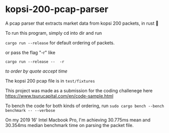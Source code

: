 # kopsi-200-pcap-parser
A pcap parser that extracts market data from kopsi 200 packets, in rust 🦀

To run this program, simply cd into dir and run

`cargo run --release` for default ordering of packets.

or pass the flag "-r" like

`cargo run --release --  -r`

_to order by quote accept time_

The kopsi 200 pcap file is in `test/fixtures`

This project was made as a submission for the coding challenege here https://www.tsurucapital.com/en/code-sample.html

To bench the code for both kinds of ordering, run
`sudo cargo bench --bench benchmark -- --verbose`

On my 2019 16' Intel Macbook Pro, I'm achieving 30.775ms mean and 30.354ms median benchmark time on parsing the packet file.
